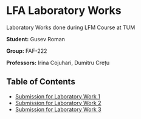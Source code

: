 # LFA Laboratory Works
Laboratory Works done during LFM Course at TUM

**Student:** Gusev Roman

**Group:** FAF-222

**Professors:** Irina Cojuhari, Dumitru Crețu

## Table of Contents
- [Submission for Laboratory Work 1](Laboratory-Work-1-Grammar-Finite-Automaton)
- [Submission for Laboratory Work 2](Laboratory-Work-2-Conversion-NFA-2-DFA)
- [Submission for Laboratory Work 3](Laboratory-Work-3-Lexer)